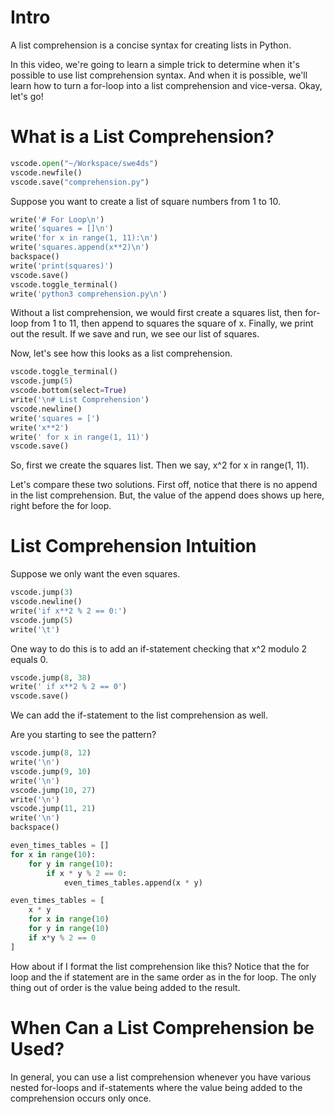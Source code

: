 # Intro

A list comprehension is a concise syntax for creating lists in Python.

In this video, we're going to learn a simple trick to determine when it's possible to use list comprehension syntax. And when it is possible, we'll learn how to turn a for-loop into a list comprehension and vice-versa. Okay, let's go!

# What is a List Comprehension?

```python codeanim
vscode.open("~/Workspace/swe4ds")
vscode.newfile()
vscode.save("comprehension.py")
```

Suppose you want to create a list of square numbers from 1 to 10.

```python codeanim
write('# For Loop\n')
write('squares = []\n')
write('for x in range(1, 11):\n')
write('squares.append(x**2)\n')
backspace()
write('print(squares)')
vscode.save()
vscode.toggle_terminal()
write('python3 comprehension.py\n')
```

Without a list comprehension, we would first create a squares list, then for-loop from 1 to 11, then append to squares the square of x. Finally, we print out the result. If we save and run, we see our list of squares.

Now, let's see how this looks as a list comprehension.

```python codeanim
vscode.toggle_terminal()
vscode.jump(5)
vscode.bottom(select=True)
write('\n# List Comprehension')
vscode.newline()
write('squares = [')
write('x**2')
write(' for x in range(1, 11)')
vscode.save()
```

So, first we create the squares list. Then we say, x^2 for x in range(1, 11).

Let's compare these two solutions. First off, notice that there is no append in the list comprehension. But, the value of the append does shows up here, right before the for loop.

# List Comprehension Intuition

Suppose we only want the even squares.

```python codeanim loop-if
vscode.jump(3)
vscode.newline()
write('if x**2 % 2 == 0:')
vscode.jump(5)
write('\t')
```

One way to do this is to add an if-statement checking that x^2 modulo 2 equals 0.

```python codeanim comp-if
vscode.jump(8, 38)
write(' if x**2 % 2 == 0')
vscode.save()
```

We can add the if-statement to the list comprehension as well.

Are you starting to see the pattern?

```python codeanim comp-format
vscode.jump(8, 12)
write('\n')
vscode.jump(9, 10)
write('\n')
vscode.jump(10, 27)
write('\n')
vscode.jump(11, 21)
write('\n')
backspace()
```

```python
even_times_tables = []
for x in range(10):
	for y in range(10):
	    if x * y % 2 == 0:
	        even_times_tables.append(x * y)

even_times_tables = [
	x * y
	for x in range(10)
	for y in range(10)
	if x*y % 2 == 0
]
```

How about if I format the list comprehension like this? Notice that the for loop and the if statement are in the same order as in the for loop. The only thing out of order is the value being added to the result.

# When Can a List Comprehension be Used?

In general, you can use a list comprehension whenever you have various nested for-loops and if-statements where the value being added to the comprehension occurs only once.
